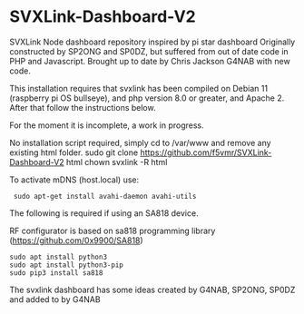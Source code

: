 # SVXLink-Dashboard-V2
SVXLink Node dashboard repository inspired by pi star dashboard
Originally constructed by SP2ONG and SP0DZ, but suffered from out of date code in PHP and Javascript.
Brought up to date by Chris Jackson G4NAB with new code.

This installation requires that svxlink has been compiled on Debian 11 (raspberry pi OS bullseye), and php version 8.0 or greater, and Apache 2. After that follow the instructions below.

For the moment it is incomplete, a work in progress.


No installation script required, simply cd to /var/www and remove any existing html folder.
 sudo git clone https://github.com/f5vmr/SVXLink-Dashboard-V2 html
chown svxlink -R html


To activate mDNS (host.local) use:
```
 sudo apt-get install avahi-daemon avahi-utils
```
The following is required if using an SA818 device.

RF configurator is based on sa818 programming library (https://github.com/0x9900/SA818)
```
sudo apt install python3
sudo apt install python3-pip
sudo pip3 install sa818
```


The svxlink dashboard has some ideas created by G4NAB, SP2ONG, SP0DZ
and added to by G4NAB
